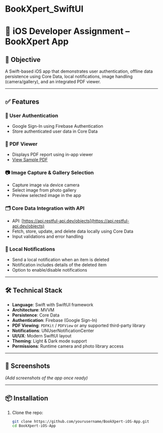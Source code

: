 # BookXpert_SwiftUI
# 📱 iOS Developer Assignment – BookXpert App

## 🚀 Objective
A Swift-based iOS app that demonstrates user authentication, offline data persistence using Core Data, local notifications, image handling (camera/gallery), and an integrated PDF viewer.

---

## ✅ Features

### 🔐 User Authentication
- Google Sign-In using Firebase Authentication
- Store authenticated user data in Core Data

### 📄 PDF Viewer
- Displays PDF report using in-app viewer  
- [View Sample PDF](https://fssservices.bookxpert.co/GeneratedPDF/Companies/nadc/2024-2025/BalanceSheet.pdf)

### 📷 Image Capture & Gallery Selection
- Capture image via device camera
- Select image from photo gallery
- Preview selected image in the app

### 🗂 Core Data Integration with API
- API: [https://api.restful-api.dev/objects](https://api.restful-api.dev/objects)
- Fetch, store, update, and delete data locally using Core Data
- Input validations and error handling

### 🔔 Local Notifications
- Send a local notification when an item is deleted
- Notification includes details of the deleted item
- Option to enable/disable notifications

---

## 🛠 Technical Stack

- **Language**: Swift with SwiftUI framework
- **Architecture**: MVVM
- **Persistence**: Core Data
- **Authentication**: Firebase (Google Sign-In)
- **PDF Viewing**: `PDFKit` / `PDFView` or any supported third-party library
- **Notifications**: UNUserNotificationCenter
- **UI/UX**: Modern SwiftUI layout
- **Theming**: Light & Dark mode support
- **Permissions**: Runtime camera and photo library access

---

## 📸 Screenshots
*(Add screenshots of the app once ready)*

---

## 📦 Installation

1. Clone the repo:
   ```bash
   git clone https://github.com/yourusername/BookXpert-iOS-App.git
   cd BookXpert-iOS-App
